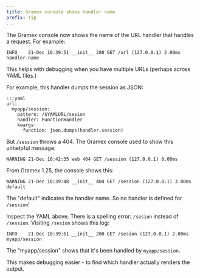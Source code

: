 ```yaml
---
title: Gramex console shows handler name
prefix: Tip
...
```


The Gramex console now shows the name of the URL handler that handles a request.
For example:

    INFO    21-Dec 10:39:51 __init__ 200 GET /url (127.0.0.1) 2.00ms handler-name

This helps with debugging when you have multiple URLs (perhaps across YAML
files.)

For example, this handler dumps the session as JSON:

    :::yaml
    url:
      myapp/session:
        pattern: /$YAMLURL/sesion
        handler: FunctionHandler
        kwargs:
          function: json.dumps(handler.session)

But `/session` throws a 404. The Gramex console used to show this unhelpful message:

    WARNING 21-Dec 10:42:35 web 404 GET /session (127.0.0.1) 6.00ms

From Gramex 1.25, the console shows this:

    WARNING 21-Dec 10:39:48 __init__ 404 GET /session (127.0.0.1) 3.00ms default

The "default" indicates the handler name. So no handler is defined for `/session`!

Inspect the YAML above. There is a spelling error: `/sesion` instead of
`/session`. Visiting `/sesion` shows this log:

    INFO    21-Dec 10:39:51 __init__ 200 GET /sesion (127.0.0.1) 2.00ms myapp/session

The "myapp/session" shows that it's been handled by `myapp/session`.

This makes debugging easier - to find which handler actually renders the output.
